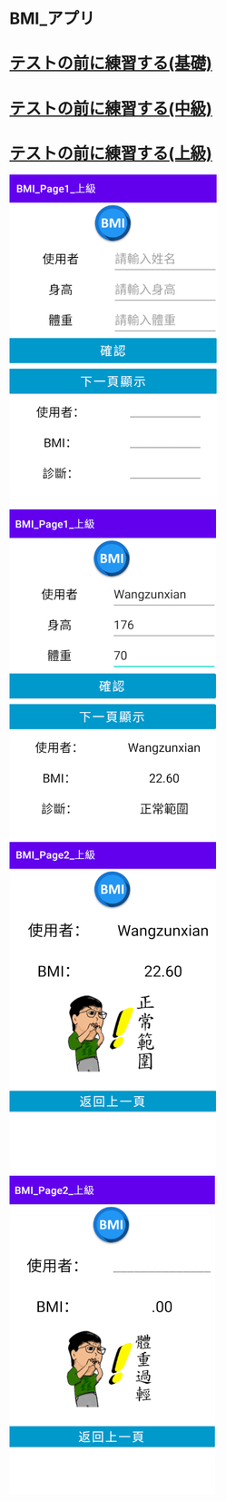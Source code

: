 BMI_アプリ
=========
[テストの前に練習する(基礎)](https://github.com/ChengHan16/Cs4high_4080E036/blob/master/APP%20Programming%20%5B109-1%5D/Home%20Practice/%E3%83%86%E3%82%B9%E3%83%88%E3%81%AE%E5%89%8D%E3%81%AB%E7%B7%B4%E7%BF%92%E3%81%99%E3%82%8B(%E5%9F%BA%E7%A4%8E).md)
========================
[テストの前に練習する(中級)](https://github.com/ChengHan16/Cs4high_4080E036/blob/master/APP%20Programming%20%5B109-1%5D/Home%20Practice/%E3%83%86%E3%82%B9%E3%83%88%E3%81%AE%E5%89%8D%E3%81%AB%E7%B7%B4%E7%BF%92%E3%81%99%E3%82%8B(%E4%B8%AD%E7%B4%9A).md)
========================
[テストの前に練習する(上級)](https://github.com/ChengHan16/Cs4high_4080E036/blob/master/APP%20Programming%20%5B109-1%5D/Home%20Practice/%E3%83%86%E3%82%B9%E3%83%88%E3%81%AE%E5%89%8D%E3%81%AB%E7%B7%B4%E7%BF%92%E3%81%99%E3%82%8B(%E4%B8%8A%E7%B4%9A).md)
========================
![1](https://github.com/ChengHan16/Cs4high_4080E036/blob/master/image/%E4%B8%8A%E7%B4%9A_1.PNG)
![2](https://github.com/ChengHan16/Cs4high_4080E036/blob/master/image/%E4%B8%8A%E7%B4%9A_2.PNG)
![3](https://github.com/ChengHan16/Cs4high_4080E036/blob/master/image/%E4%B8%8A%E7%B4%9A_3.PNG)
![4](https://github.com/ChengHan16/Cs4high_4080E036/blob/master/image/%E4%B8%8A%E7%B4%9A_4.PNG)
